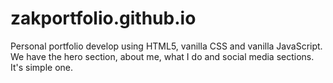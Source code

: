 # zakportfolio.github.io
Personal portfolio develop using HTML5, vanilla CSS and vanilla JavaScript. We have the hero section, about me, what I do and social media sections. It's simple one.
